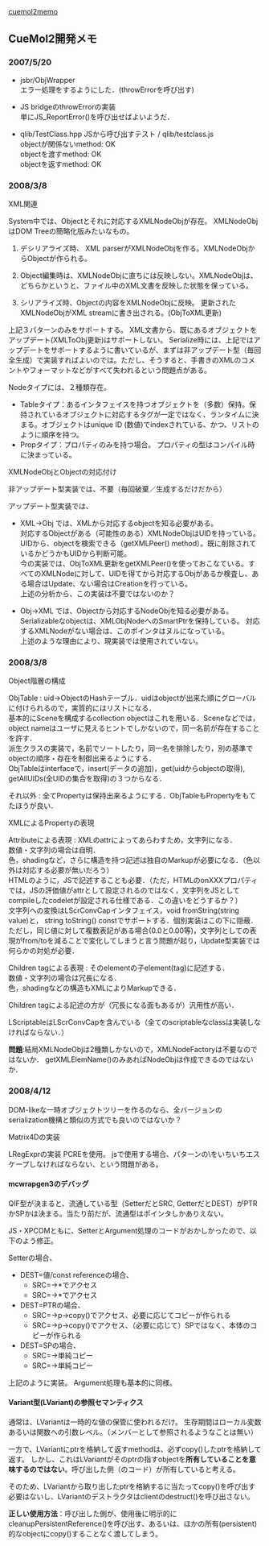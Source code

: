 [cuemol2memo](../../cuemol2memo)

## CueMol2開発メモ

### 2007/5/20

* jsbr/ObjWrapper<br/>
エラー処理をするようにした．(throwErrorを呼び出す)

* JS bridgeのthrowErrorの実装<br/>
単にJS_ReportError()を呼び出せばよいようだ．

* qlib/TestClass.hpp JSから呼び出すテスト / qlib/testclass.js <br/>
objectが関係ないmethod: OK<br/>
objectを渡すmethod: OK<br/>
objectを返すmethod: OK
### 2008/3/8

XML関連

System中では、Objectとそれに対応するXMLNodeObjが存在。
XMLNodeObjはDOM Treeの簡略化版みたいなもの。

1. デシリアライズ時、
XML parserがXMLNodeObjを作る。XMLNodeObjからObjectが作られる。

1. Object編集時は、XMLNodeObjに直ちには反映しない。XMLNodeObjは、どちらかというと、ファイル中のXML文書を反映した状態を保っている。

1. シリアライズ時、Objectの内容をXMLNodeObjに反映。
更新されたXMLNodeObjがXML streamに書き出される。(ObjToXML更新)

上記３パターンのみをサポートする。
XML文書から、既にあるオブジェクトをアップデート(XMLToObj更新)はサポートしない。
Serialize時には、上記ではアップデートをサポートするように書いているが、まずは非アップデート型（毎回全生成）で実装すればよいのでは。ただし、そうすると、手書きのXMLのコメントやフォーマットなどがすべて失われるという問題点がある。


Nodeタイプには、２種類存在。

* Tableタイプ：あるインタフェイスを持つオブジェクトを（多数）保持。保持されているオブジェクトに対応するタグが一定ではなく、ランタイムに決まる。オブジェクトはunique ID (数値)でindexされている、かつ、リストのように順序を持つ。
* Propタイプ：プロパティのみを持つ場合。
プロパティの型はコンパイル時に決まっている。


XMLNodeObjとObjectの対応付け

非アップデート型実装では、不要（毎回破棄／生成するだけだから）

アップデート型実装では、

*  XML→Obj では、XMLから対応するobjectを知る必要がある。<br/>
対応するObjectがある（可能性のある）XMLNodeObjはUIDを持っている。
UIDから、objectを検索できる（getXMLPeer() method）。既に削除されているかどうかもUIDから判断可能。<br/>
今の実装では、ObjToXML更新をgetXMLPeer()を使っておこなている。すべてのXMLNodeに対して、UIDを得てから対応するObjがあるか検査し、ある場合はUpdate、ない場合はCreationを行っている。<br/>
上述の分析から、この実装は不要ではないのか？<br/>

*  Obj→XML では、Objectから対応するNodeObjを知る必要がある。<br/>
Serializableなobjectは、XMLObjNodeへのSmartPtrを保持している。
対応するXMLNodeがない場合は、このポインタはヌルになっている。<br/>
上述のような理由により、現実装では使用されていない。

### 2008/3/8

Object階層の構成


ObjTable
:   uid→ObjectのHashテーブル．uidはobjectが出来た順にグローバルに付けられるので，実質的にはリストになる．<br/>
基本的にSceneを構成するcollection objectはこれを用いる．Sceneなどでは，object nameはユーザに見えるヒントでしかないので，同一名前が存在することを許す．<br/>
派生クラスの実装で，名前でソートしたり，同一名を排除したり，別の基準でobjectの順序・存在を制御出来るようにする．<br/>
ObjTableはinterfaceで，insert(データの追加)，get(uidからobjectの取得), getAllUIDs(全UIDの集合を取得)の３つからなる．

それ以外
:   全てPropertyは保持出来るようにする．ObjTableもPropertyをもてたほうが良い．

XMLによるPropertyの表現

Attributeによる表現
:   XMLのattrによってあらわすため，文字列になる．<br/>
数値・文字列の場合は自明．<br/>
色，shadingなど，さらに構造を持つ記述は独自のMarkupが必要になる．（色以外は対応する必要が無いだろう）<br/>
HTMLのように，JSで記述することも必要．（ただ，HTMLのonXXXプロパティでは，JSの評価値がattrとして設定されるのではなく，文字列をJSとしてcompileしたcodeletが設定される仕様である．この違いをどうするか？）<br/>
文字列への変換はLScrConvCapインタフェイス，void fromString(string value)と，
string toString() constでサポートする．個別実装はこの下に隠蔽．<br/>
ただし，同じ値に対して複数表記がある場合(0.0と0.00等)，文字列としての表現がfrom/toを減ることで変化してしまうと言う問題が起り，Update型実装では何らかの対処が必要．


Children tagによる表現
:   そのelementの子element(tag)に記述する．<br/>
数値・文字列の場合は冗長になる．<br/>
色，shadingなどの構造もXMLによりMarkupできる．<br/>

Children tagによる記述の方が（冗長になる面もあるが）汎用性が高い．

LScriptableはLScrConvCapを含んでいる（全てのscriptableなclassは実装しなければならない．）

**問題**:結局XMLNodeObjは2種類しかないので，XMLNodeFactoryは不要なのではないか．
getXMLElemName()のみあればNodeObjは作成できるのではないか．

### 2008/4/12

DOM-likeな一時オブジェクトツリーを作るのなら、全バージョンのserialization機構と類似の方式でも良いのではないか？

Matrix4Dの実装

LRegExprの実装
PCREを使用。
jsで使用する場合、パターンの\をいちいちエスケープしなければならない、という問題がある。


#### mcwrapgen3のデバッグ
QIF型が決まると、流通している型（SetterだとSRC, GetterだとDEST）がPTRかSPかは決まる。当たり前だが、流通型はポインタしかありえない。

JS・XPCOMともに、SetterとArgument処理のコードがおかしかったので、以下のよう修正。

Setterの場合、

* DEST=値/const referenceの場合、
    * SRC=<PTR>→*でアクセス
    * SRC=<SP>→*でアクセス
* DEST=PTRの場合、
    * SRC=<PTR>→p->copy()でアクセス、必要に応じてコピーが作られる
    * SRC=<SP>→p->copy()でアクセス、（必要に応じて）SPではなく、本体のコピーが作られる
* DEST=SPの場合、
    * SRC=<PTR>→単純コピー
    * SRC=<SP>→単純コピー

上記のように実装。
Argument処理も基本的に同様。

#### Variant型(LVariant)の参照セマンティクス
通常は、LVariantは一時的な値の保管に使われるだけ。
生存期間はローカル変数あるいは関数への引数レベル。（メンバーとして参照されるようなことは無い）

一方で、LVariantにptrを格納して返すmethodは、必ずcopy()したptrを格納して返す。
しかし、これはLVariantがそのptrの指すobjectを**所有していることを意味するのではない**。呼び出した側（のコード）が所有していると考える。

そのため、LVariantから取り出したptrを格納するに当たってcopy()を呼び出す必要はないし、LVariantのデストラクタはclientのdestruct()を呼び出さない。

**正しい使用方法**：呼び出した側が、使用後に明示的にcleanupPersistentReference()を呼び出す、あるいは、ほかの所有(persistent)的なobjectにcopy()することなく渡してしまう。